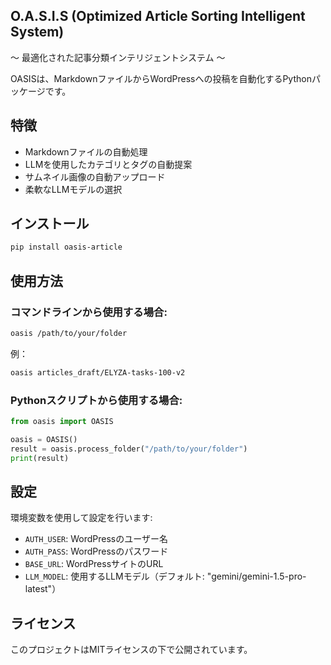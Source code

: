 ## O.A.S.I.S (Optimized Article Sorting Intelligent System)

～ 最適化された記事分類インテリジェントシステム ～

OASISは、MarkdownファイルからWordPressへの投稿を自動化するPythonパッケージです。

## 特徴

- Markdownファイルの自動処理
- LLMを使用したカテゴリとタグの自動提案
- サムネイル画像の自動アップロード
- 柔軟なLLMモデルの選択

## インストール

```bash
pip install oasis-article
```

## 使用方法

### コマンドラインから使用する場合:

```bash
oasis /path/to/your/folder
```

例：
```bash
oasis articles_draft/ELYZA-tasks-100-v2
```

### Pythonスクリプトから使用する場合:

```python
from oasis import OASIS

oasis = OASIS()
result = oasis.process_folder("/path/to/your/folder")
print(result)
```

## 設定

環境変数を使用して設定を行います:

- `AUTH_USER`: WordPressのユーザー名
- `AUTH_PASS`: WordPressのパスワード
- `BASE_URL`: WordPressサイトのURL
- `LLM_MODEL`: 使用するLLMモデル（デフォルト: "gemini/gemini-1.5-pro-latest"）

## ライセンス

このプロジェクトはMITライセンスの下で公開されています。 
